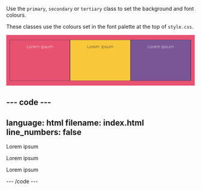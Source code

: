 
Use the `primary`, `secondary` or `tertiary` class to set the background and font colours. 

These classes use the colours set in the font palette at the top of `style.css`. 

![Three boxes each with different contrasting background and text colours.](images/colour-classes.png)

--- code ---
---
language: html
filename: index.html
line_numbers: false
---

<section class="wrap">
    <div class="primary">
        <p>Lorem ipsum</p>
    </div>
    <div class="secondary">
        <p>Lorem ipsum</p>
    </div>
    <div class="tertiary">
        <p>Lorem ipsum</p>
    </div>
</section>

--- /code ---
